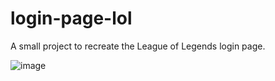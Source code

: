 # login-page-lol
A small project to recreate the League of Legends login page.

![image](https://github.com/vitorlauriano/login-page-lol/assets/85191939/b5ae6731-9c51-4418-a7ae-4a4aefe9ce61)
